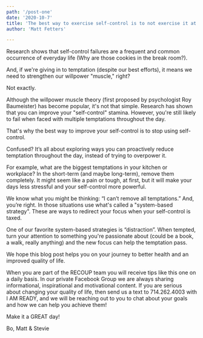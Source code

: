 ```yaml
---
path: '/post-one'
date: '2020-10-7'
title: 'The best way to exercise self-control is to not exercise it at all'
author: 'Matt Fetters'

---
```



Research shows that self-control failures are a frequent and common occurrence of everyday life (Why are those cookies in the break room?).


And, if we're giving in to temptation (despite our best efforts), it means we need to strengthen our willpower "muscle," right?

 Not exactly.

Although the willpower muscle theory (first proposed by psychologist Roy Baumeister) has become popular, it's not that simple. Research has shown that you can improve your "self-control" stamina. However, you're still likely to fail when faced with multiple temptations throughout the day.

 That's why the best way to improve your self-control is to stop using self-control.

Confused? It’s all about exploring ways you can proactively reduce temptation throughout the day, instead of trying to overpower it.

For example, what are the biggest temptations in your kitchen or workplace? In the short-term (and maybe long-term), remove them completely. It might seem like a pain or tough, at first, but it will make your days less stressful and your self-control more powerful.

We know what you might be thinking: “I can’t remove all temptations.” And, you’re right. In those situations use what's called a "system-based strategy". These are ways to redirect your focus when your self-control is taxed.

 One of our favorite system-based strategies is “distraction”. When tempted, turn your attention to something you're passionate about (could be a book, a walk, really anything) and the new focus can help the temptation pass.

We hope this blog post helps you on your journey to better health and an improved quality of life.

When you are part of the RECOUP team you will receive tips like this one on a daily basis. In our private Facebook Group we are always sharing informational, inspirational and motivational content. If you are serious about changing your quality of life, then send us a text to 714.262.4003 with I AM READY, and we will be reaching out to you to chat about your goals and how we can help you achieve them!

Make it a GREAT day!

Bo, Matt & Stevie
